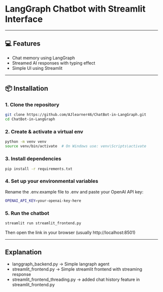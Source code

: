 # LangGraph Chatbot with Streamlit Interface

---

## 💻 Features

- Chat memory using LangGraph
- Streamed AI responses with typing effect
- Simple UI using Streamlit

---

## 📦 Installation

### 1. Clone the repository

```bash
git clone https://github.com/AJlearner46/ChatBot-in-LangGraph.git
cd ChatBot-in-LangGraph
```

### 2. Create & activate a virtual env
```bash
python -m venv venv
source venv/bin/activate  # On Windows use: venv\Scripts\activate
```

### 3. Install dependencies
```bash
pip install -r requirements.txt
```

### 4. Set up your environmental variables
Rename the .env.example file to .env and paste your OpenAI API key:
```bash
OPENAI_API_KEY=your-openai-key-here
```

### 5. Run the chatbot
```bash
streamlit run streamlit_frontend.py
```
Then open the link in your browser (usually http://localhost:8501)


---

## Explanation 
- langgraph_backend.py -> Simple langraph agent
- streamlit_frontend.py -> Simple streamlit frontend with streaming response
- streamlit_frontend_threading.py -> added chat history feature in streamlit_frontend.py 


